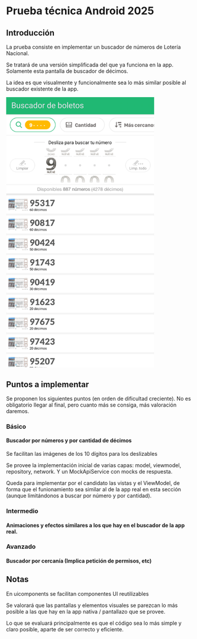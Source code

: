 # Prueba técnica Android 2025

## Introducción
La prueba consiste en implementar un buscador de números de Lotería Nacional.

Se tratará de una versión simplificada del que ya funciona en la app. Solamente esta pantalla de buscador de décimos.

La idea es que visualmente y funcionalmente sea lo más similar posible al buscador existente de la app.

<img src="buscador_nums.png" alt="Logo de Markdown" width="400" />

## Puntos a implementar
Se proponen los siguientes puntos (en orden de dificultad creciente). No es obligatorio llegar al final, pero cuanto más se consiga, más valoración daremos.

### Básico

#### Buscador por números y por cantidad de décimos

Se facilitan las imágenes de los 10 dígitos para los deslizables

Se provee la implementación inicial de varias capas: model, viewmodel, repository, network. Y un MockApiService con mocks de respuesta.

Queda para implementar por el candidato las vistas y el ViewModel, de forma que el funionamiento sea similar al de la app real en esta sección (aunque limitándonos a buscar por número y por cantidad).

### Intermedio

#### Animaciones y efectos similares a los que hay en el buscador de la app real.

### Avanzado

#### Buscador por cercanía (Implica petición de permisos, etc)


## Notas
En uicomponents se facilitan componentes UI reutilizables

Se valorará que las pantallas y elementos visuales se parezcan lo más posible a las que hay en la app nativa / pantallazo que se provee.

Lo que se evaluará principalmente es que el código sea lo más simple y claro posible, aparte de ser correcto y eficiente.
